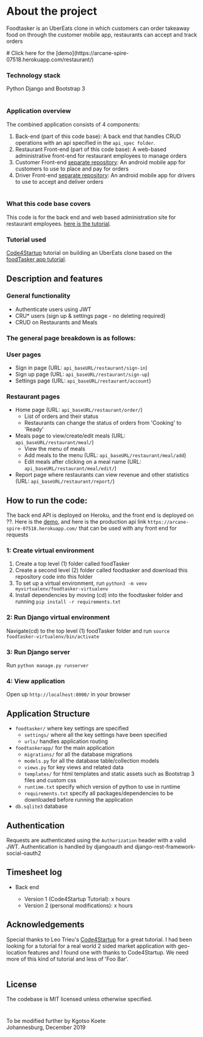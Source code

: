 # About the project

Foodtasker is an UberEats clone in which customers can order takeaway food on through the customer mobile app, restaurants can accept and track orders
</br>

</hr>
# Click here for the [demo](https://arcane-spire-07518.herokuapp.com/restaurant/)
</hr>

### Technology stack

Python Django and Bootstrap 3
</br>
</br>

### Application overview

The combined application consists of 4 components:

1. Back-end (part of this code base): A back end that handles CRUD operations with an api specified in the `api_spec folder`.
2. Restaurant Front-end (part of this code base): A web-based administrative front-end for restaurant employees to manage orders
3. Customer Front-end [separate repository](): An android mobile app for customers to use to place and pay for orders
4. Driver Front-end [separate repository](): An android mobile app for drivers to use to accept and deliver orders
   </br>
   </br>

### What this code base covers

This code is for the back end and web based administration site for restaurant employees. [here is the tutorial](https://coderealprojects.com/projects/create-ubereats-api-server-side-with-python).

### Tutorial used

[Code4Startup](https://code4startup.com/) tutorial on building an UberEats clone based on the [foodTasker app tutorial](https://code4startup.com/).

## Description and features

### General functionality

- Authenticate users using JWT
- CRU\* users (sign up & settings page - no deleting required)
- CRUD on Restaurants and Meals

### The general page breakdown is as follows:

### User pages

- Sign in page (URL: `api_baseURL/restaurant/sign-in`)
- Sign up page (URL: `api_baseURL/restaurant/sign-up`)
- Settings page (URL: `api_baseURL/restaurant/account`)

### Restaurant pages

- Home page (URL: `api_baseURL/restaurant/order/`)
  - List of orders and their status
  - Restaurants can change the status of orders from 'Cooking' to 'Ready'
- Meals page to view/create/edit meals (URL: `api_baseURL/restaurant/meal/`)
  - View the menu of meals
  - Add meals to the menu (URL: `api_baseURL/restaurant/meal/add`)
  - Edit meals after clicking on a meal name (URL: `api_baseURL/restaurant/meal/edit/`)
- Report page where restaurants can view revenue and other statistics (URL: `api_baseURL/restaurant/report/`)

## How to run the code:

The back end API is deployed on Heroku, and the front end is deployed on ??. Here is the [demo](), and here is the production api link `https://arcane-spire-07518.herokuapp.com/` that can be used with any front end for requests

### 1: Create virtual environment

1. Create a top level (1) folder called foodTasker
2. Create a second level (2) folder called foodtasker and download this repository code into this folder
3. To set up a virtual environment, run `python3 -m venv myvirtualenv/foodtasker-virtualenv`
4. Install dependencies by moving (cd) into the foodtasker folder and running `pip install -r requirements.txt`

### 2: Run Django virtual environment

Navigate(cd) to the top level (1) foodTasker folder and run `source foodtasker-virtualenv/bin/activate`

### 3: Run Django server

Run `python manage.py runserver`

### 4: View application

Open up `http://localhost:8000/` in your browser

## Application Structure

- `foodtasker/` where key settings are specified
  - `settings/` where all the key settings have been specified
  - `urls/` handles application routing
- `foodtaskerapp/` for the main application
  - `migrations/` for all the database migrations
  - `models.py` for all the database table/collection models
  - `views.py` for key views and related data
  - `templates/` for html templates and static assets such as Bootstrap 3 files and custom css
  - `runtime.txt` specify which version of python to use in runtime
  - `requirements.txt` specify all packages/dependencies to be downloaded before running the application
- `db.sqlite3` database

## Authentication

Requests are authenticated using the `Authorization` header with a valid JWT. Authentication is handled by djangoauth and django-rest-framework-social-oauth2

## Timesheet log

- Back end

  - Version 1 (Code4Startup Tutorial): x hours
  - Version 2 (personal modifications): x hours

## Acknowledgements

Special thanks to Leo Trieu's [Code4Startup](https://code4startup.com/projects) for a great tutorial. I had been looking for a tutorial for a real world 2 sided market application with geo-location features and I found one with thanks to Code4Startup. We need more of this kind of tutorial and less of 'Foo Bar'.
<br/>
<br/>

## License

The codebase is MIT licensed unless otherwise specified.

#

To be modified further by Kgotso Koete
<br/>
Johannesburg, December 2019
